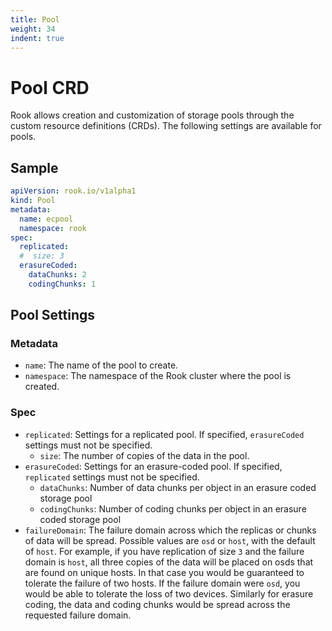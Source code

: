 ```yaml
---
title: Pool
weight: 34
indent: true
---
```


# Pool CRD

Rook allows creation and customization of storage pools through the custom resource definitions (CRDs). The following settings are available
for pools.

## Sample

```yaml
apiVersion: rook.io/v1alpha1
kind: Pool
metadata:
  name: ecpool
  namespace: rook
spec:
  replicated:
  #  size: 3
  erasureCoded:
    dataChunks: 2
    codingChunks: 1
```

## Pool Settings

### Metadata

- `name`: The name of the pool to create.
- `namespace`: The namespace of the Rook cluster where the pool is created.

### Spec

- `replicated`: Settings for a replicated pool. If specified, `erasureCoded` settings must not be specified.
  - `size`: The number of copies of the data in the pool.
- `erasureCoded`: Settings for an erasure-coded pool. If specified, `replicated` settings must not be specified.
  - `dataChunks`: Number of data chunks per object in an erasure coded storage pool
  - `codingChunks`: Number of coding chunks per object in an erasure coded storage pool
- `failureDomain`: The failure domain across which the replicas or chunks of data will be spread. Possible values are `osd` or `host`, 
with the default of `host`.   For example, if you have replication of size `3` and the failure domain is `host`, all three copies of the data will be 
placed on osds that are found on unique hosts. In that case you would be guaranteed to tolerate the failure of two hosts. If the failure domain were `osd`, 
you would be able to tolerate the loss of two devices. Similarly for erasure coding, the data and coding chunks would be spread across the requested failure domain.
